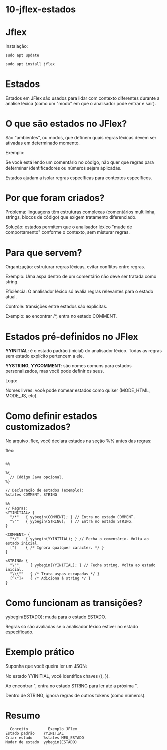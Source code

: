 # 10-jflex-estados

# Jflex
Instalação:

`sudo apt update`

`sudo apt install jflex`

# Estados
Estados em JFlex são usados para lidar com contexto diferentes durante a análise léxica (como um "modo" em que o analisador pode entrar e sair). 

# O que são estados no JFlex?
São "ambientes", ou modos, que definem quais regras léxicas devem ser ativadas em determinado momento. 

Exemplo:

Se você está lendo um comentário no código, não quer que regras para determinar identificadores ou números sejam aplicadas.

Estados ajudam a isolar regras específicas para contextos específicos.

# Por que foram criados?
Problema: linguagens têm estruturas complexas (comentários multilinha, strings, blocos de código) que exigem tratamento diferenciado.

Solução: estados permitem que o analisador léxico "mude de comportamento" conforme o contexto, sem misturar regras.

# Para que servem?
Organização: estruturar regras léxicas, evitar conflitos entre regras.

Exemplo: 
Uma aspa dentro de um comentário não deve ser tratada como string.

Eficiência: O analisador léxico só avalia regras relevantes para o estado atual.

Controle: transições entre estados são explícitas.

Exemplo: ao encontrar /*, entra no estado COMMENT.

# Estados pré-definidos no JFlex
__YYINITIAL__: é o estado padrão (inicial) do analisador léxico. Todas as regras sem estado explícito pertencem a ele.

__YYSTRING__, __YYCOMMENT__: são nomes comuns para estados personalizados, mas você pode definir os seus.

Logo:

Nomes livres: você pode nomear estados como quiser (MODE_HTML, MODE_JS, etc).


# Como definir estados customizados?
No arquivo .flex, você declara estados na seção %% antes das regras:

flex:
```

%%

%{
  // Código Java opcional.
%}

// Declaração de estados (exemplo):
%states COMMENT, STRING

%%
// Regras:
<YYINITIAL> {
  "/*"   { yybegin(COMMENT); } // Entra no estado COMMENT.
  "\""   { yybegin(STRING);  } // Entra no estado STRING.
}

<COMMENT> {
  "*/"   { yybegin(YYINITIAL); } // Fecha o comentário. Volta ao estado inicial.
  [^]    { /* Ignora qualquer caracter. */ }
}

<STRING> {
  "\""     { yybegin(YYINITIAL); } // Fecha string. Volta ao estado inicial.
  "\\\""   { /* Trata aspas escapadas */ }
  [^\"]+   { /* Adiciona à string */ }
}

```

# Como funcionam as transições?
yybegin(ESTADO): muda para o estado ESTADO.

Regras só são avaliadas se o analisador léxico estiver no estado especificado.

# Exemplo prático
Suponha que você queira ler um JSON:

No estado YYINITIAL, você identifica chaves ({, }).

Ao encontrar ", entra no estado STRING para ler até a próxima ".

Dentro de STRING, ignora regras de outros tokens (como números).


# Resumo
```
__Conceito__	 __Exemplo JFlex__
Estado padrão	 YYINITIAL
Criar estado	 %states MEU_ESTADO
Mudar de estado	 yybegin(ESTADO)
```
